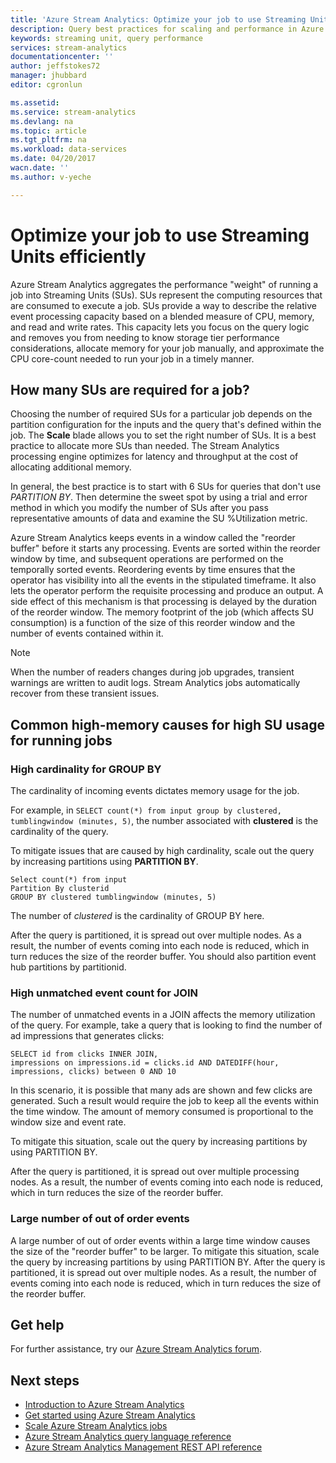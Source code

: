 ```yaml
---
title: 'Azure Stream Analytics: Optimize your job to use Streaming Units efficiently | Azure'
description: Query best practices for scaling and performance in Azure Stream Analytics.
keywords: streaming unit, query performance
services: stream-analytics
documentationcenter: ''
author: jeffstokes72
manager: jhubbard
editor: cgronlun

ms.assetid: 
ms.service: stream-analytics
ms.devlang: na
ms.topic: article
ms.tgt_pltfrm: na
ms.workload: data-services
ms.date: 04/20/2017
wacn.date: ''
ms.author: v-yeche

---
```


# Optimize your job to use Streaming Units efficiently

Azure Stream Analytics aggregates the performance "weight" of running a job into Streaming Units (SUs). SUs represent the computing resources that are consumed to execute a job. SUs provide a way to describe the relative event processing capacity based on a blended measure of CPU, memory, and read and write rates. This capacity lets you focus on the query logic and removes you from needing to know storage tier performance considerations, allocate memory for your job manually, and approximate the CPU core-count needed to run your job in a timely manner.

## How many SUs are required for a job?

Choosing the number of required SUs for a particular job depends on the partition configuration for the inputs and the query that's defined within the job. The **Scale** blade allows you to set the right number of SUs. It is a best practice to allocate more SUs than needed. The Stream Analytics processing engine optimizes for latency and throughput at the cost of allocating additional memory.

In general, the best practice is to start with 6 SUs for queries that don't use *PARTITION BY*. Then determine the sweet spot by using a trial and error method in which you modify the number of SUs after you pass representative amounts of data and examine the SU %Utilization metric.

Azure Stream Analytics keeps events in a window called the "reorder buffer" before it starts any processing. Events are sorted within the reorder window by time, and subsequent operations are performed on the temporally sorted events. Reordering events by time ensures that the operator has visibility into all the events in the stipulated timeframe. It also lets the operator perform the requisite processing and produce an output. A side effect of this mechanism is that processing is delayed by the duration of the reorder window. The memory footprint of the job (which affects SU consumption) is a function of the size of this reorder window and the number of events contained within it.

> [!NOTE]
> When the number of readers changes during job upgrades, transient warnings are written to audit logs. Stream Analytics jobs automatically recover from these transient issues.

## Common high-memory causes for high SU usage for running jobs

### High cardinality for GROUP BY

The cardinality of incoming events dictates memory usage for the job.

For example, in `SELECT count(*) from input group by clustered, tumblingwindow (minutes, 5)`, the number associated with **clustered** is the cardinality of the query.

To mitigate issues that are caused by high cardinality, scale out the query by increasing partitions using **PARTITION BY**.

```
Select count(*) from input
Partition By clusterid
GROUP BY clustered tumblingwindow (minutes, 5)
```

The number of *clustered* is the cardinality of GROUP BY here.

After the query is partitioned, it is spread out over multiple nodes. As a result, the number of events coming into each node is reduced, which in turn reduces the size of the reorder buffer. You should also partition event hub partitions by partitionid.

### High unmatched event count for JOIN

The number of unmatched events in a JOIN affects the memory utilization of the query. For example, take a query that is looking to find the number of ad impressions that generates clicks:

```
SELECT id from clicks INNER JOIN,
impressions on impressions.id = clicks.id AND DATEDIFF(hour, impressions, clicks) between 0 AND 10
```

In this scenario, it is possible that many ads are shown and few clicks are generated. Such a result would require the job to keep all the events within the time window. The amount of memory consumed is proportional to the window size and event rate. 

To mitigate this situation, scale out the query by increasing partitions by using PARTITION BY. 

After the query is partitioned, it is spread out over multiple processing nodes. As a result, the number of events coming into each node is reduced, which in turn reduces the size of the reorder buffer.

### Large number of out of order events 

A large number of out of order events within a large time window causes the size of the "reorder buffer" to be larger. To mitigate this situation, scale the query by increasing partitions by using PARTITION BY. After the query is partitioned, it is spread out over multiple nodes. As a result, the number of events coming into each node is reduced, which in turn reduces the size of the reorder buffer. 

## Get help
For further assistance, try our [Azure Stream Analytics forum](https://social.msdn.microsoft.com/Forums/home?forum=AzureStreamAnalytics).

## Next steps
* [Introduction to Azure Stream Analytics](stream-analytics-introduction.md)
* [Get started using Azure Stream Analytics](stream-analytics-get-started.md)
* [Scale Azure Stream Analytics jobs](stream-analytics-scale-jobs.md)
* [Azure Stream Analytics query language reference](https://msdn.microsoft.com/library/azure/dn834998.aspx)
* [Azure Stream Analytics Management REST API reference](https://msdn.microsoft.com/library/azure/dn835031.aspx)